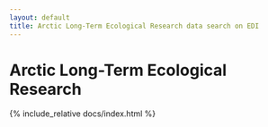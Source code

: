 ```yaml
---
layout: default
title: Arctic Long-Term Ecological Research data search on EDI
---
```

# Arctic Long-Term Ecological Research

{% include_relative docs/index.html %}

